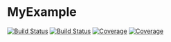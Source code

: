 # MyExample

[![Build Status](https://travis-ci.com/Francososa/MyExample.jl.svg?branch=master)](https://travis-ci.com/Francososa/MyExample.jl)
[![Build Status](https://ci.appveyor.com/api/projects/status/github/Francososa/MyExample.jl?svg=true)](https://ci.appveyor.com/project/Francososa/MyExample-jl)
[![Coverage](https://codecov.io/gh/Francososa/MyExample.jl/branch/master/graph/badge.svg)](https://codecov.io/gh/Francososa/MyExample.jl)
[![Coverage](https://coveralls.io/repos/github/Francososa/MyExample.jl/badge.svg?branch=master)](https://coveralls.io/github/Francososa/MyExample.jl?branch=master)

